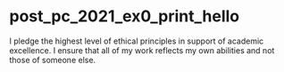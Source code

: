 # post_pc_2021_ex0_print_hello
I pledge the highest level of ethical principles in support of academic excellence.  I ensure that all of my work reflects my own abilities and not those of someone else.

